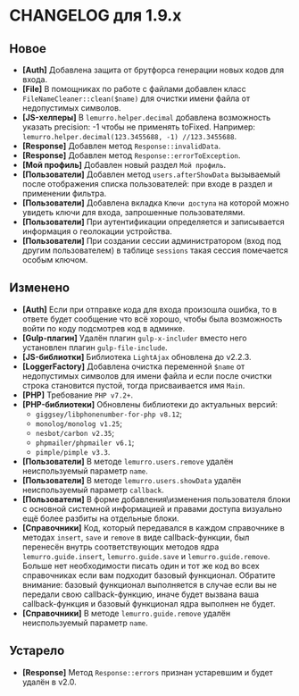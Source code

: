 # CHANGELOG для 1.9.x

## Новое
- **[Auth]** Добавлена защита от брутфорса генерации новых кодов для входа.
- **[File]** В помощниках по работе с файлами добавлен класс `FileNameCleaner::clean($name)` для очистки имени файла от недопустимых символов.
- **[JS-хелперы]** В `lemurro.helper.decimal` добавлена возможность указать precision: -1 чтобы не применять toFixed. Например: `lemurro.helper.decimal(123.3455688, -1) //123.3455688`.
- **[Response]** Добавлен метод `Response::invalidData`.
- **[Response]** Добавлен метод `Response::errorToException`.
- **[Мой профиль]** Добавлен новый раздел `Мой профиль`.
- **[Пользователи]** Добавлен метод `users.afterShowData` вызываемый после отображения списка пользователей: при входе в раздел и применении фильтра.
- **[Пользователи]** Добавлена вкладка `Ключи доступа` на которой можно увидеть ключи для входа, запрошенные пользователями.
- **[Пользователи]** При аутентификации определяется и записывается информация о геолокации устройства.
- **[Пользователи]** При создании сессии администратором (вход под другим пользователем) в таблице `sessions` такая сессия помечается особым ключом.

## Изменено
- **[Auth]** Если при отправке кода для входа произошла ошибка, то в ответе будет сообщение что всё хорошо, чтобы была возможность войти по коду подсмотрев код в админке.
- **[Gulp-плагин]** Удалён плагин `gulp-x-includer` вместо него установлен плагин `gulp-file-include`.
- **[JS-библиотки]** Библиотека `LightAjax` обновлена до v2.2.3.
- **[LoggerFactory]** Добавлена очистка переменной `$name` от недопустимых символов для имени файла и если после очистки строка становится пустой, тогда присваивается имя `Main`.
- **[PHP]** Требование `PHP v7.2+`.
- **[PHP-библиотеки]** Обновлены библиотеки до актуальных версий:
  - `giggsey/libphonenumber-for-php v8.12`;
  - `monolog/monolog v1.25`;
  - `nesbot/carbon v2.35`;
  - `phpmailer/phpmailer v6.1`;
  - `pimple/pimple v3.3`.
- **[Пользователи]** В методе `lemurro.users.remove` удалён неиспользуемый параметр `name`.
- **[Пользователи]** В методе `lemurro.users.showData` удалён неиспользуемый параметр `callback`.
- **[Пользователи]** В форме добавления\изменения пользователя блоки с основной системной информацией и правами доступа визуально ещё более разбиты на отдельные блоки.
- **[Справочники]** Код, который передавался в каждом справочнике в методах `insert`, `save` и `remove` в виде callback-функции, был перенесён внутрь соответствующих методов ядра `lemurro.guide.insert`, `lemurro.guide.save` и `lemurro.guide.remove`. Больше нет необходимости писать один и тот же код во всех справочниках если вам подходит базовый функционал. Обратите внимание: базовый функционал выполняется в случае если вы не передали свою callback-функцию, иначе будет вызвана ваша callback-функция и базовый функционал ядра выполнен не будет.
- **[Справочники]** В методе `lemurro.guide.remove` удалён неиспользуемый параметр `name`.

## Устарело
- **[Response]** Метод `Response::errors` признан устаревшим и будет удалён в v2.0.